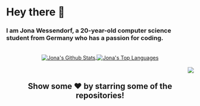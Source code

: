 <h1>Hey there 👋</h1>
<h3>I am Jona Wessendorf, a 20-year-old computer science student from Germany who has a passion for coding.</h3>
<br/>
<div align="center">
  <a href="https://github.com/anuraghazra/github-readme-stats">
    <img align="center" src="https://github-readme-stats.vercel.app/api/?username=jonawe&count_private=true&show_icons=true&title_color=58A7FE&icon_color=58A7FE&text_color=DDD&bg_color=0C1017&border_radius=7&custom_title=My%20Github%20Stats&line_height=27&" alt="Jona's Github Stats" />
  </a>
  <a href="https://github.com/anuraghazra/github-readme-stats">
    <img align="center" src="https://github-readme-stats.vercel.app/api/top-langs/?username=jonawe&title_color=58A7FE&icon_color=58A7FE&text_color=DDD&bg_color=0C1017&border_radius=7&custom_title=Languages%20by%20usage&layout=default&langs_count=3&)" alt="Jona's Top Languages"/>
  </a>
</div>
<br/>
<img align='right' src="https://visitor-badge.glitch.me/badge?page_id=jonawe.jonawe">

#
<h2 align="center">Show some ❤️ by starring some of the repositories!</h2>